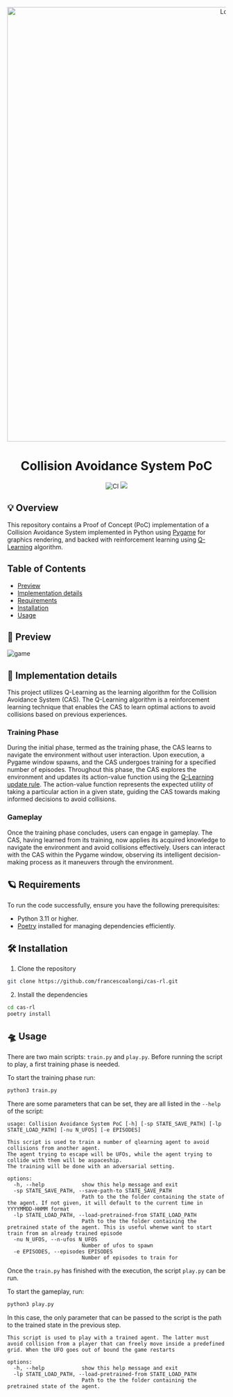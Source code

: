 

<p align="center">
  <img src="https://github.com/francescoalongi/cas-rl/assets/19633559/c2af4417-b22a-47c2-960e-a00e2050e830" alt="Logo" width="1000">
</p>
<h1 align="center">Collision Avoidance System PoC</h1>
<p align="center">
  <img alt="CI" src="https://github.com/francescoalongi/cas-rl/actions/workflows/code-quality-checks.yaml/badge.svg">
  <img alt"Python version" src="https://img.shields.io/badge/python-3.11-blue">
</p>


## 💡 Overview

This repository contains a Proof of Concept (PoC) implementation of a Collision Avoidance System implemented in Python using [Pygame](https://www.pygame.org/) for graphics rendering, and backed with reinforcement learning using [Q-Learning](https://en.wikipedia.org/wiki/Q-learning) algorithm.

## Table of Contents

- [Preview](#-preview)
- [Implementation details](#-implementation-details)
- [Requirements](#-requirements)
- [Installation](#%EF%B8%8F-installation)
- [Usage](#-usage)


## 🚀 Preview

![game](https://github.com/francescoalongi/cas-rl/assets/19633559/924dc689-6cb7-44d7-93b7-5d40d37e289b)

## 🔎 Implementation details

This project utilizes Q-Learning as the learning algorithm for the Collision Avoidance System (CAS). The Q-Learning algorithm is a reinforcement learning technique that enables the CAS to learn optimal actions to avoid collisions based on previous experiences.

### Training Phase
During the initial phase, termed as the training phase, the CAS learns to navigate the environment without user interaction. Upon execution, a Pygame window spawns, and the CAS undergoes training for a specified number of episodes. Throughout this phase, the CAS explores the environment and updates its action-value function using the [Q-Learning update rule](https://en.wikipedia.org/wiki/Q-learning#Algorithm). The action-value function represents the expected utility of taking a particular action in a given state, guiding the CAS towards making informed decisions to avoid collisions.

### Gameplay
Once the training phase concludes, users can engage in gameplay. The CAS, having learned from its training, now applies its acquired knowledge to navigate the environment and avoid collisions effectively. Users can interact with the CAS within the Pygame window, observing its intelligent decision-making process as it maneuvers through the environment.

## 🪐 Requirements
To run the code successfully, ensure you have the following prerequisites:
 - Python 3.11 or higher.
 - [Poetry](https://python-poetry.org/) installed for managing dependencies efficiently.

## 🛠️ Installation
 1. Clone the repository
```bash
git clone https://github.com/francescoalongi/cas-rl.git
```
 2. Install the dependencies
```bash
cd cas-rl
poetry install
```

## 🛸 Usage 

There are two main scripts: `train.py` and `play.py`. Before running the script to play, a first training phase is needed.

To start the training phase run:

```bash
python3 train.py
```

There are some parameters that can be set, they are all listed in the `--help` of the script:
```
usage: Collision Avoidance System PoC [-h] [-sp STATE_SAVE_PATH] [-lp STATE_LOAD_PATH] [-nu N_UFOS] [-e EPISODES]

This script is used to train a number of qlearning agent to avoid collisions from another agent.
The agent trying to escape will be UFOs, while the agent trying to collide with them will be aspaceship.
The training will be done with an adversarial setting.

options:
  -h, --help            show this help message and exit
  -sp STATE_SAVE_PATH, --save-path-to STATE_SAVE_PATH
                        Path to the the folder containing the state of the agent. If not given, it will default to the current time in YYYYMMDD-HHMM format
  -lp STATE_LOAD_PATH, --load-pretrained-from STATE_LOAD_PATH
                        Path to the the folder containing the pretrained state of the agent. This is useful whenwe want to start train from an already trained episode
  -nu N_UFOS, --n-ufos N_UFOS
                        Number of ufos to spawn
  -e EPISODES, --episodes EPISODES
                        Number of episodes to train for
```

Once the `train.py` has finished with the execution, the script `play.py` can be run.

To start the gameplay, run:

```bash
python3 play.py
```
In this case, the only parameter that can be passed to the script is the path to the trained state in the previous step.

```
This script is used to play with a trained agent. The latter must avoid collision from a player that can freely move inside a predefined grid. When the UFO goes out of bound the game restarts

options:
  -h, --help            show this help message and exit
  -lp STATE_LOAD_PATH, --load-pretrained-from STATE_LOAD_PATH
                        Path to the the folder containing the pretrained state of the agent.
```
